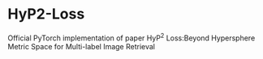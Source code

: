 # HyP2-Loss
Official PyTorch implementation of paper HyP$^2$ Loss:Beyond Hypersphere Metric Space for Multi-label Image Retrieval
